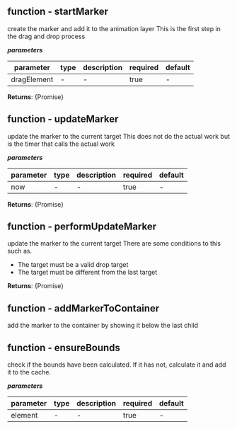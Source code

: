 ## function - startMarkercreate the marker and add it to the animation layer This is the first step in the drag and drop process  ***parameters***|parameter|type|description|required|default||---------|----|-----------|--------|-------||dragElement|-|-|true|-|**Returns**: {Promise<HTMLDivElement>}## function - updateMarkerupdate the marker to the current target This does not do the actual work but is the timer that calls the actual work  ***parameters***|parameter|type|description|required|default||---------|----|-----------|--------|-------||now|-|-|true|-|**Returns**: {Promise<void>}## function - performUpdateMarkerupdate the marker to the current target There are some conditions to this such as.   - The target must be a valid drop target   - The target must be different from the last target  **Returns**: {Promise<void>}## function - addMarkerToContaineradd the marker to the container by showing it below the last child## function - ensureBoundscheck if the bounds have been calculated. If it has not, calculate it and add it to the cache.  ***parameters***|parameter|type|description|required|default||---------|----|-----------|--------|-------||element|-|-|true|-|